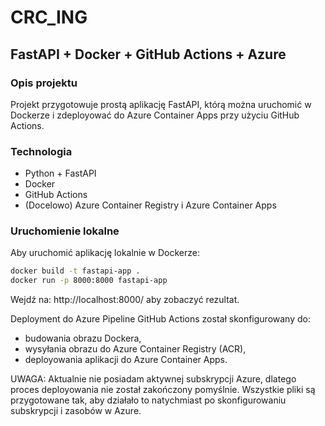 # CRC_ING

## FastAPI + Docker + GitHub Actions + Azure

### Opis projektu

Projekt przygotowuje prostą aplikację FastAPI, którą można uruchomić w Dockerze i zdeployować do Azure Container Apps przy użyciu GitHub Actions.

### Technologia
- Python + FastAPI
- Docker
- GitHub Actions
- (Docelowo) Azure Container Registry i Azure Container Apps

### Uruchomienie lokalne

Aby uruchomić aplikację lokalnie w Dockerze:

```bash
docker build -t fastapi-app .
docker run -p 8000:8000 fastapi-app
```
Wejdź na: http://localhost:8000/ aby zobaczyć rezultat.

Deployment do Azure
Pipeline GitHub Actions został skonfigurowany do:
- budowania obrazu Dockera,
- wysyłania obrazu do Azure Container Registry (ACR),
- deployowania aplikacji do Azure Container Apps.

UWAGA:
Aktualnie nie posiadam aktywnej subskrypcji Azure, dlatego proces deployowania nie został zakończony pomyślnie.
Wszystkie pliki są przygotowane tak, aby działało to natychmiast po skonfigurowaniu subskrypcji i zasobów w Azure.

